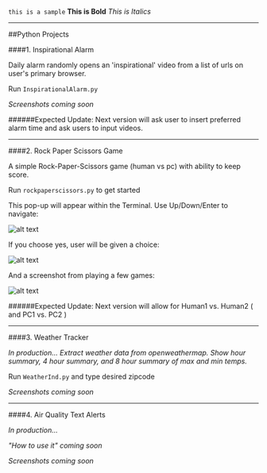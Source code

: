 `this is a sample`
**This is Bold**
_This is Italics_

---


##Python Projects

####1. Inspirational Alarm

Daily alarm randomly opens an 'inspirational' video from a list of urls on user's primary browser.  

Run `InspirationalAlarm.py`

_Screenshots coming soon_

######Expected Update: Next version will ask user to insert preferred alarm time and ask users to input videos.

---

####2. Rock Paper Scissors Game

A simple Rock-Paper-Scissors game (human vs pc) with ability to keep score.

Run `rockpaperscissors.py` to get started

This pop-up will appear within the Terminal. Use Up/Down/Enter to navigate:

![alt text](http://imgur.com/DILw0Kl)

If you choose yes, user will be given a choice:

![alt text](http://imgur.com/9iEhtZ0)

And a screenshot from playing a few games:

![alt text](http://imgur.com/KAySYh5)

######Expected Update: Next version will allow for Human1 vs. Human2 ( and PC1 vs. PC2 ) 

---

####3. Weather Tracker

_In production... Extract weather data from openweathermap. 
Show hour summary, 4 hour summary, and 8 hour summary of max and min temps._

Run `WeatherInd.py` and type desired zipcode

_Screenshots coming soon_

---

####4. Air Quality Text Alerts

_In production..._

_"How to use it" coming soon_

_Screenshots coming soon_

